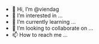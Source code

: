 - 👋 Hi, I’m @viendag
- 👀 I’m interested in ...
- 🌱 I’m currently learning ...
- 💞️ I’m looking to collaborate on ...
- 📫 How to reach me ...

<!---
viendag/viendag is a ✨ special ✨ repository because its `README.md` (this file) appears on your GitHub profile.
You can click the Preview link to take a look at your changes.
--->
